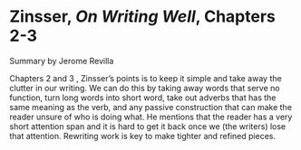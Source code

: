 # Zinsser, _On Writing Well_, Chapters 2-3

Summary by Jerome Revilla

Chapters 2 and 3 , Zinsser’s points is to keep it simple and 
take away the clutter in our writing. We can do this by taking 
away words that serve no function, turn long words into short 
word, take out adverbs that has the same meaning as the verb, 
and any passive construction that can make the reader unsure 
of who is doing what. He mentions that the reader has a very 
short attention span and it is hard to get it back once we 
(the writers) lose that attention. Rewriting work is key to 
make tighter and refined pieces.